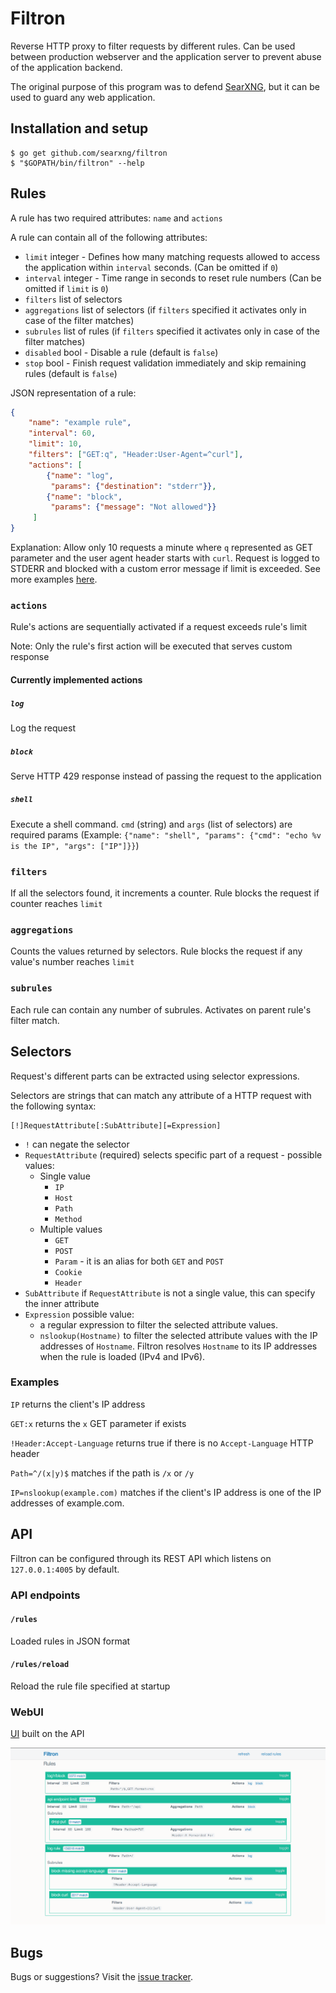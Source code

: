 # Filtron

Reverse HTTP proxy to filter requests by different rules.  Can be used between
production webserver and the application server to prevent abuse of the
application backend.

The original purpose of this program was to defend
[SearXNG](https://searxng.github.io/searxng/), but it can be used to guard any
web application.


## Installation and setup

```
$ go get github.com/searxng/filtron
$ "$GOPATH/bin/filtron" --help
```


## Rules

A rule has two required attributes: `name` and `actions`

A rule can contain all of the following attributes:

- `limit` integer - Defines how many matching requests allowed to access the
  application within `interval` seconds. (Can be omitted if `0`)
- `interval` integer - Time range in seconds to reset rule numbers (Can be
  omitted if `limit` is `0`)
- `filters` list of selectors
- `aggregations` list of selectors (if `filters` specified it activates only in
  case of the filter matches)
- `subrules` list of rules (if `filters` specified it activates only in case of
  the filter matches)
- `disabled` bool - Disable a rule (default is `false`)
- `stop` bool - Finish request validation immediately and skip remaining rules
  (default is `false`)

JSON representation of a rule:

```JSON
{
    "name": "example rule",
    "interval": 60,
    "limit": 10,
    "filters": ["GET:q", "Header:User-Agent=^curl"],
    "actions": [
        {"name": "log",
         "params": {"destination": "stderr"}},
        {"name": "block",
         "params": {"message": "Not allowed"}}
     ]
}
```

Explanation: Allow only 10 requests a minute where `q` represented as GET
parameter and the user agent header starts with `curl`. Request is logged to
STDERR and blocked with a custom error message if limit is exceeded. See more
examples [here](https://github.com/searxng/filtron/blob/master/example_rules.json).


### `actions`

Rule's actions are sequentially activated if a request exceeds rule's limit

Note: Only the rule's first action will be executed that serves custom response

#### Currently implemented actions

##### `log`

Log the request

##### `block`

Serve HTTP 429 response instead of passing the request to the application

##### `shell `

Execute a shell command. `cmd` (string) and `args` (list of selectors) are
required params (Example: `{"name": "shell", "params": {"cmd": "echo %v is the
IP", "args": ["IP"]}}`)


### `filters`

If all the selectors found, it increments a counter. Rule blocks the request if
counter reaches `limit`

### `aggregations`

Counts the values returned by selectors. Rule blocks the request if any value's
number reaches `limit`

### `subrules`

Each rule can contain any number of subrules. Activates on parent rule's filter
match.


## Selectors

Request's different parts can be extracted using selector expressions.

Selectors are strings that can match any attribute of a HTTP request with the
following syntax:

```
[!]RequestAttribute[:SubAttribute][=Expression]
```

- `!` can negate the selector
- `RequestAttribute` (required) selects specific part of a request - possible values:
   - Single value
     - `IP`
     - `Host`
     - `Path`
     - `Method`
   - Multiple values
     - `GET`
     - `POST`
     - `Param` - it is an alias for both `GET` and `POST`
     - `Cookie`
     - `Header`
- `SubAttribute` if `RequestAttribute` is not a single value, this can specify
  the inner attribute
- `Expression` possible value:
   - a regular expression to filter the selected attribute values.
   - `nslookup(Hostname)` to filter the selected attribute values with the IP
     addresses of `Hostname`. Filtron resolves `Hostname` to its IP addresses
     when the rule is loaded (IPv4 and IPv6).


### Examples

`IP` returns the client's IP address

`GET:x` returns the `x` GET parameter if exists

`!Header:Accept-Language` returns true if there is no `Accept-Language` HTTP header

`Path=^/(x|y)$` matches if the path is `/x` or `/y`

`IP=nslookup(example.com)` matches if the client's IP address is one of the IP
addresses of example.com.


## API

Filtron can be configured through its REST API which listens on `127.0.0.1:4005`
by default.

### API endpoints


#### `/rules`

Loaded rules in JSON format


#### `/rules/reload`

Reload the rule file specified at startup


### WebUI

[UI](https://github.com/searxng/filtron/blob/master/ui) built on the API

![webui](docs/images/filtron_web.png)


## Bugs

Bugs or suggestions? Visit the [issue tracker](https://github.com/searxng/filtron/issues).

